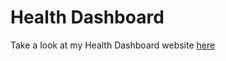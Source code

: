 # Health Dashboard

Take a look at my Health Dashboard website [here](https://health-dashboard-aldrin-simmys-projects.vercel.app/)
